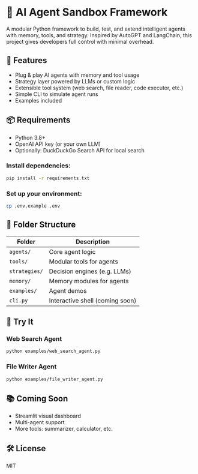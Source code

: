 # 🤖 AI Agent Sandbox Framework

A modular Python framework to build, test, and extend intelligent agents with memory, tools, and strategy. Inspired by AutoGPT and LangChain, this project gives developers full control with minimal overhead.

## 🚀 Features

- Plug & play AI agents with memory and tool usage
- Strategy layer powered by LLMs or custom logic
- Extensible tool system (web search, file reader, code executor, etc.)
- Simple CLI to simulate agent runs
- Examples included

## 📦 Requirements

- Python 3.8+
- OpenAI API key (or your own LLM)
- Optionally: DuckDuckGo Search API for local search

### Install dependencies:

```bash
pip install -r requirements.txt
````

### Set up your environment:

```bash
cp .env.example .env
```

## 🔧 Folder Structure

| Folder        | Description                     |
| ------------- | ------------------------------- |
| `agents/`     | Core agent logic                |
| `tools/`      | Modular tools for agents        |
| `strategies/` | Decision engines (e.g. LLMs)    |
| `memory/`     | Memory modules for agents       |
| `examples/`   | Agent demos                     |
| `cli.py`      | Interactive shell (coming soon) |

## 🧪 Try It

### Web Search Agent 
```bash
python examples/web_search_agent.py
```

### File Writer Agent 
```bash
python examples/file_writer_agent.py
```

## 📚 Coming Soon

* Streamlit visual dashboard
* Multi-agent support
* More tools: summarizer, calculator, etc.

## 🛠️ License

MIT
